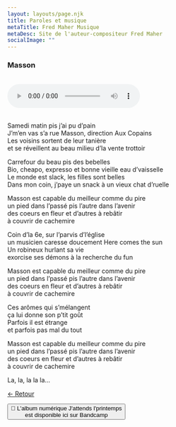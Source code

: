 ```yaml
---
layout: layouts/page.njk
title: Paroles et musique
metaTitle: Fred Maher Musique
metaDesc: Site de l'auteur-compositeur Fred Maher
socialImage: ""
---
```

<style>
*:focus {
    outline: none;
}
</style>

  ### Masson
 <br> 
<audio controls>
  <source src="https://fredmahermusique.com/mp3/masson.ogg" type="audio/ogg">
  <source src="https://fredmahermusique.com/mp3/masson.mp3" type="audio/mpeg">
Your browser does not support the audio element.
</audio>
<br>
<br>     


Samedi matin pis j’ai pu d’pain<br>
J’m’en vas s’a rue Masson, direction Aux Copains<br>
Les voisins sortent de leur tanière<br>
et se réveillent au beau milieu d’la vente trottoir

Carrefour du beau pis des bebelles<br>
Bio, cheapo, expresso et bonne vieille eau d’vaisselle<br>
Le monde est slack, les filles sont belles<br>
Dans mon coin, j’paye un snack à un vieux chat d’ruelle

Masson est capable du meilleur comme du pire<br>
un pied dans l’passé pis l’autre dans l’avenir<br>
des coeurs en fleur et d’autres à rebâtir<br>
à couvrir de cachemire

Coin d’la 6e, sur l’parvis d’l’église<br>
un musicien caresse doucement Here comes the sun<br> 
Un robineux hurlant sa vie<br>
exorcise ses démons à la recherche du fun

Masson est capable du meilleur comme du pire<br>
un pied dans l’passé pis l’autre dans l’avenir<br>
des coeurs en fleur et d’autres à rebâtir<br>
à couvrir de cachemire

Ces arômes qui s’mélangent<br>
ça lui donne son p’tit goût<br>
Parfois il est étrange<br>
et parfois pas mal du tout

Masson est capable du meilleur comme du pire<br>
un pied dans l’passé pis l’autre dans l’avenir<br>
des coeurs en fleur et d’autres à rebâtir<br>
à couvrir de cachemire

La, la, la la la…








[&larr; Retour](/j-attends-l-printemps/index.html#heading-paroles-et-musique) 

<a href="https://fredmahermusique.bandcamp.com"><button class="[ button ] [ font-base text-base weight-bold ]">
          🌱 L'album numérique J'attends l'printemps  <br>est disponible ici sur Bandcamp
        </button></a>